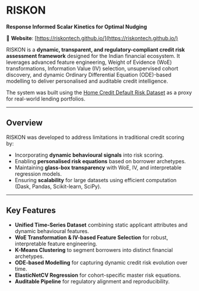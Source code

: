# RISKON  
**Response Informed Scalar Kinetics for Optimal Nudging**  

🔗 **Website**: [https://riskontech.github.io/](https://riskontech.github.io/)  

RISKON is a **dynamic, transparent, and regulatory-compliant credit risk assessment framework** designed for the Indian financial ecosystem. It leverages advanced feature engineering, Weight of Evidence (WoE) transformations, Information Value (IV) selection, unsupervised cohort discovery, and dynamic Ordinary Differential Equation (ODE)-based modelling to deliver personalised and auditable credit intelligence.  

The system was built using the [Home Credit Default Risk Dataset](https://www.kaggle.com/competitions/home-credit-default-risk/data) as a proxy for real-world lending portfolios.  

---

## Overview
RISKON was developed to address limitations in traditional credit scoring by:  
- Incorporating **dynamic behavioural signals** into risk scoring.  
- Enabling **personalised risk equations** based on borrower archetypes.  
- Maintaining **glass-box transparency** with WoE, IV, and interpretable regression models.  
- Ensuring **scalability** for large datasets using efficient computation (Dask, Pandas, Scikit-learn, SciPy).  

---

## Key Features
- **Unified Time-Series Dataset** combining static applicant attributes and dynamic behavioural features.  
- **WoE Transformation & IV-based Feature Selection** for robust, interpretable feature engineering.  
- **K-Means Clustering** to segment borrowers into distinct financial archetypes.  
- **ODE-based Modelling** for capturing dynamic credit risk evolution over time.  
- **ElasticNetCV Regression** for cohort-specific master risk equations.  
- **Auditable Pipeline** for regulatory alignment and reproducibility.  


